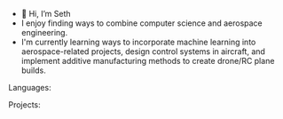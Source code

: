 - 👋 Hi, I’m Seth
- I enjoy finding ways to combine computer science and aerospace engineering. 
- I'm currently learning ways to incorporate machine learning into aerospace-related projects,
  design control systems in aircraft, and implement additive manufacturing methods to create drone/RC plane builds.

Languages:


Projects:



<!---
Freefall802/Freefall802 is a ✨ special ✨ repository because its `README.md` (this file) appears on your GitHub profile.
You can click the Preview link to take a look at your changes.
--->
